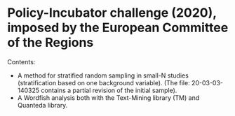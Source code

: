 # Policy-Incubator challenge (2020), imposed by the European Committee of the Regions

Contents:
- A method for stratified random sampling in small-N studies (stratification based on one background variable).
(The file: 20-03-03-140325 contains a partial revision of the initial sample).
- A Wordfish analysis both with the Text-Mining library (TM) and Quanteda library.
